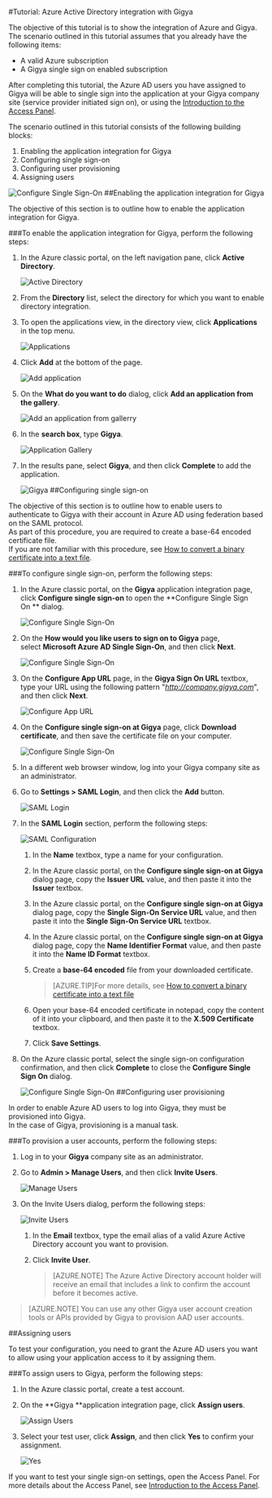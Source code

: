 <properties 
    pageTitle="Tutorial: Azure Active Directory integration with Gigya | Microsoft Azure" 
    description="Learn how to use Gigya with Azure Active Directory to enable single sign-on, automated provisioning, and more!" 
    services="active-directory" 
    authors="jeevansd"  
    documentationCenter="na" 
    manager="stevenpo"/>
<tags 
    ms.service="active-directory" 
    ms.devlang="na" 
    ms.topic="article" 
    ms.tgt_pltfrm="na" 
    ms.workload="identity" 
    ms.date="03/16/2016" 
    ms.author="jeedes" />

#Tutorial: Azure Active Directory integration with Gigya
  
The objective of this tutorial is to show the integration of Azure and Gigya.  
The scenario outlined in this tutorial assumes that you already have the following items:

-   A valid Azure subscription
-   A Gigya single sign on enabled subscription
  
After completing this tutorial, the Azure AD users you have assigned to Gigya will be able to single sign into the application at your Gigya company site (service provider initiated sign on), or using the [Introduction to the Access Panel](active-directory-saas-access-panel-introduction.md).
  
The scenario outlined in this tutorial consists of the following building blocks:

1.  Enabling the application integration for Gigya
2.  Configuring single sign-on
3.  Configuring user provisioning
4.  Assigning users

![Configure Single Sign-On](./media/active-directory-saas-gigya-tutorial/IC789512.png "Configure Single Sign-On")
##Enabling the application integration for Gigya
  
The objective of this section is to outline how to enable the application integration for Gigya.

###To enable the application integration for Gigya, perform the following steps:

1.  In the Azure classic portal, on the left navigation pane, click **Active Directory**.

    ![Active Directory](./media/active-directory-saas-gigya-tutorial/IC700993.png "Active Directory")

2.  From the **Directory** list, select the directory for which you want to enable directory integration.

3.  To open the applications view, in the directory view, click **Applications** in the top menu.

    ![Applications](./media/active-directory-saas-gigya-tutorial/IC700994.png "Applications")

4.  Click **Add** at the bottom of the page.

    ![Add application](./media/active-directory-saas-gigya-tutorial/IC749321.png "Add application")

5.  On the **What do you want to do** dialog, click **Add an application from the gallery**.

    ![Add an application from gallerry](./media/active-directory-saas-gigya-tutorial/IC749322.png "Add an application from gallerry")

6.  In the **search box**, type **Gigya**.

    ![Application Gallery](./media/active-directory-saas-gigya-tutorial/IC789513.png "Application Gallery")

7.  In the results pane, select **Gigya**, and then click **Complete** to add the application.

    ![Gigya](./media/active-directory-saas-gigya-tutorial/IC789527.png "Gigya")
##Configuring single sign-on
  
The objective of this section is to outline how to enable users to authenticate to Gigya with their account in Azure AD using federation based on the SAML protocol.  
As part of this procedure, you are required to create a base-64 encoded certificate file.  
If you are not familiar with this procedure, see [How to convert a binary certificate into a text file](http://youtu.be/PlgrzUZ-Y1o).

###To configure single sign-on, perform the following steps:

1.  In the Azure classic portal, on the **Gigya** application integration page, click **Configure single sign-on** to open the **Configure Single Sign On ** dialog.

    ![Configure Single Sign-On](./media/active-directory-saas-gigya-tutorial/IC789528.png "Configure Single Sign-On")

2.  On the **How would you like users to sign on to Gigya** page, select **Microsoft Azure AD Single Sign-On**, and then click **Next**.

    ![Configure Single Sign-On](./media/active-directory-saas-gigya-tutorial/IC789529.png "Configure Single Sign-On")

3.  On the **Configure App URL** page, in the **Gigya Sign On URL** textbox, type your URL using the following pattern "*http://company.gigya.com*", and then click **Next**.

    ![Configure App URL](./media/active-directory-saas-gigya-tutorial/IC789530.png "Configure App URL")

4.  On the **Configure single sign-on at Gigya** page, click **Download certificate**, and then save the certificate file on your computer.

    ![Configure Single Sign-On](./media/active-directory-saas-gigya-tutorial/IC789531.png "Configure Single Sign-On")

5.  In a different web browser window, log into your Gigya company site as an administrator.

6.  Go to **Settings \> SAML Login**, and then click the **Add** button.

    ![SAML Login](./media/active-directory-saas-gigya-tutorial/IC789532.png "SAML Login")

7.  In the **SAML Login** section, perform the following steps:

    ![SAML Configuration](./media/active-directory-saas-gigya-tutorial/IC789533.png "SAML Configuration")

    1.  In the **Name** textbox, type a name for your configuration.
    2.  In the Azure classic portal, on the **Configure single sign-on at Gigya** dialog page, copy the **Issuer URL** value, and then paste it into the **Issuer** textbox.
    3.  In the Azure classic portal, on the **Configure single sign-on at Gigya** dialog page, copy the **Single Sign-On Service URL** value, and then paste it into the **Single Sign-On Service URL** textbox.
    4.  In the Azure classic portal, on the **Configure single sign-on at Gigya** dialog page, copy the **Name Identifier Format** value, and then paste it into the **Name ID Format** textbox.
    5.  Create a **base-64 encoded** file from your downloaded certificate.
        
		>[AZURE.TIP]For more details, see [How to convert a binary certificate into a text file](http://youtu.be/PlgrzUZ-Y1o)

    6.  Open your base-64 encoded certificate in notepad, copy the content of it into your clipboard, and then paste it to the **X.509 Certificate** textbox.
    7.  Click **Save Settings**.

8.  On the Azure classic portal, select the single sign-on configuration confirmation, and then click **Complete** to close the **Configure Single Sign On** dialog.

    ![Configure Single Sign-On](./media/active-directory-saas-gigya-tutorial/IC789534.png "Configure Single Sign-On")
##Configuring user provisioning
  
In order to enable Azure AD users to log into Gigya, they must be provisioned into Gigya.  
In the case of Gigya, provisioning is a manual task.

###To provision a user accounts, perform the following steps:

1.  Log in to your **Gigya** company site as an administrator.

2.  Go to **Admin \> Manage Users**, and then click **Invite Users**.

    ![Manage Users](./media/active-directory-saas-gigya-tutorial/IC789535.png "Manage Users")

3.  On the Invite Users dialog, perform the following steps:

    ![Invite Users](./media/active-directory-saas-gigya-tutorial/IC789536.png "Invite Users")

    1.  In the **Email** textbox, type the email alias of a valid Azure Active Directory account you want to provision.
    2.  Click **Invite User**.
    
        >[AZURE.NOTE] The Azure Active Directory account holder will receive an email that includes a link to confirm the account before it becomes active.

>[AZURE.NOTE] You can use any other Gigya user account creation tools or APIs provided by Gigya to provision AAD user accounts.

##Assigning users
  
To test your configuration, you need to grant the Azure AD users you want to allow using your application access to it by assigning them.

###To assign users to Gigya, perform the following steps:

1.  In the Azure classic portal, create a test account.

2.  On the **Gigya **application integration page, click **Assign users**.

    ![Assign Users](./media/active-directory-saas-gigya-tutorial/IC789537.png "Assign Users")

3.  Select your test user, click **Assign**, and then click **Yes** to confirm your assignment.

    ![Yes](./media/active-directory-saas-gigya-tutorial/IC767830.png "Yes")
  
If you want to test your single sign-on settings, open the Access Panel. For more details about the Access Panel, see [Introduction to the Access Panel](active-directory-saas-access-panel-introduction.md).